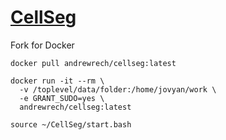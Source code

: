 # [CellSeg](http://dx.doi.org/10.1186/s12859-022-04570-9)

Fork for Docker

```
docker pull andrewrech/cellseg:latest
```

```
docker run -it --rm \
  -v /toplevel/data/folder:/home/jovyan/work \
  -e GRANT_SUDO=yes \
  andrewrech/cellseg:latest
```

```
source ~/CellSeg/start.bash
```
